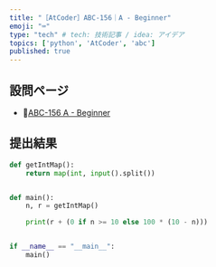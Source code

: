 ```yaml
---
title: "［AtCoder］ABC-156｜A - Beginner"
emoji: "⌨️"
type: "tech" # tech: 技術記事 / idea: アイデア
topics: ['python', 'AtCoder', 'abc']
published: true
---
```


## 設問ページ

- 🔗[ABC-156 A - Beginner](https://atcoder.jp/contests/abc156/tasks/abc156_a)

## 提出結果

```python
def getIntMap():
    return map(int, input().split())


def main():
    n, r = getIntMap()

    print(r + (0 if n >= 10 else 100 * (10 - n)))


if __name__ == "__main__":
    main()
```
